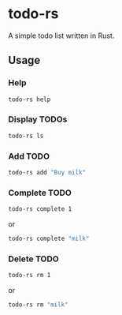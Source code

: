 # todo-rs

A simple todo list written in Rust.

## Usage

### Help

```bash
todo-rs help
```

### Display TODOs

```bash
todo-rs ls
```

### Add TODO

```bash
todo-rs add "Buy milk"
```

### Complete TODO

```bash
todo-rs complete 1
```

or

```bash
todo-rs complete "milk"
```

### Delete TODO

```bash
todo-rs rm 1
```

or

```bash
todo-rs rm "milk"
```
